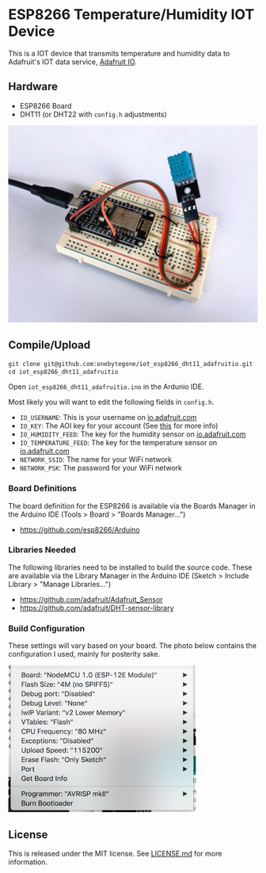# ESP8266 Temperature/Humidity IOT Device

This is a IOT device that transmits temperature and humidity data to Adafruit's IOT data
service, [Adafruit IO](https://io.adafruit.com).

## Hardware

   * ESP8266 Board
   * DHT11 (or DHT22 with `config.h` adjustments)

![](./docs/images/breadboard.jpg)


## Compile/Upload

```
git clone git@github.com:onebytegone/iot_esp8266_dht11_adafruitio.git
cd iot_esp8266_dht11_adafruitio
```

Open `iot_esp8266_dht11_adafruitio.ino` in the Ardunio IDE.

Most likely you will want to edit the following fields in `config.h`.

   * `IO_USERNAME`: This is your username on [io.adafruit.com](https://io.adafruit.com)
   * `IO_KEY`: The AOI key for your account (See [this][adafruit-aoi-key] for more info)
   * `IO_HUMIDITY_FEED`: The key for the humidity sensor on [io.adafruit.com](https://io.adafruit.com)
   * `IO_TEMPERATURE_FEED`: The key for the temperature sensor on [io.adafruit.com](https://io.adafruit.com)
   * `NETWORK_SSID`: The name for your WiFi network
   * `NETWORK_PSK`: The password for your WiFi network

[adafruit-aoi-key]: https://learn.adafruit.com/welcome-to-adafruit-io/libraries#usage-6-10

### Board Definitions

The board definition for the ESP8266 is available via the Boards Manager in the Arduino
IDE (Tools > Board > "Boards Manager...")

   * https://github.com/esp8266/Arduino

### Libraries Needed

The following libraries need to be installed to build the source code. These are available
via the Library Manager in the Arduino IDE (Sketch > Include Library > "Manage
Libraries...")

   * https://github.com/adafruit/Adafruit_Sensor
   * https://github.com/adafruit/DHT-sensor-library

### Build Configuration

These settings will vary based on your board. The photo below contains the configuration I
used, mainly for posterity sake.

![](./docs/images/arduino-build-settings.png)


## License

This is released under the MIT license. See [LICENSE.md](LICENSE.md) for more information.
